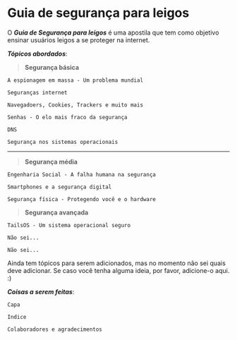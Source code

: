 # Guia de segurança para leigos

O ***Guia de Segurança para leigos*** é uma apostila que tem como objetivo ensinar usuários leigos a se proteger na internet.

***Tópicos abordados***:

> **Segurança básica**

	A espionagem em massa - Um problema mundial

	Seguranças internet
	
	Navegadoers, Cookies, Trackers e muito mais

	Senhas - O elo mais fraco da segurança
	
	DNS

	Segurança nos sistemas operacionais

---

> **Segurança média**

	Engenharia Social - A falha humana na segurança

	Smartphones e a segurança digital

	Segurança física - Protegendo você e o hardware


> **Segurança avançada**

	TailsOS - Um sistema operacional seguro

	Não sei...

	Não sei...

Ainda tem tópicos para serem adicionados, mas no momento não sei quais deve adicionar. Se caso você tenha alguma ideia, por favor, adicione-o aqui. :)

***Coisas a serem feitas***:

	Capa

	Indice

	Colaboradores e agradecimentos

